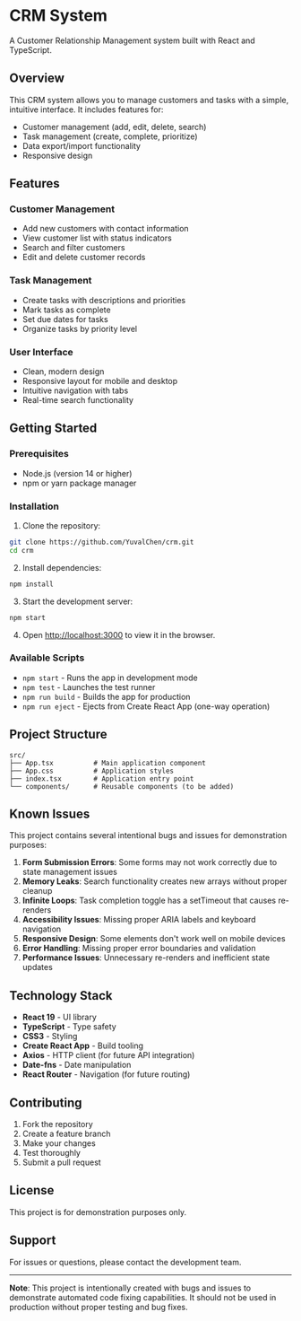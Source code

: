 # CRM System

A Customer Relationship Management system built with React and TypeScript.

## Overview

This CRM system allows you to manage customers and tasks with a simple, intuitive interface. It includes features for:

- Customer management (add, edit, delete, search)
- Task management (create, complete, prioritize)
- Data export/import functionality
- Responsive design

## Features

### Customer Management
- Add new customers with contact information
- View customer list with status indicators
- Search and filter customers
- Edit and delete customer records

### Task Management
- Create tasks with descriptions and priorities
- Mark tasks as complete
- Set due dates for tasks
- Organize tasks by priority level

### User Interface
- Clean, modern design
- Responsive layout for mobile and desktop
- Intuitive navigation with tabs
- Real-time search functionality

## Getting Started

### Prerequisites
- Node.js (version 14 or higher)
- npm or yarn package manager

### Installation

1. Clone the repository:
```bash
git clone https://github.com/YuvalChen/crm.git
cd crm
```

2. Install dependencies:
```bash
npm install
```

3. Start the development server:
```bash
npm start
```

4. Open [http://localhost:3000](http://localhost:3000) to view it in the browser.

### Available Scripts

- `npm start` - Runs the app in development mode
- `npm test` - Launches the test runner
- `npm run build` - Builds the app for production
- `npm run eject` - Ejects from Create React App (one-way operation)

## Project Structure

```
src/
├── App.tsx          # Main application component
├── App.css          # Application styles
├── index.tsx        # Application entry point
└── components/      # Reusable components (to be added)
```

## Known Issues

This project contains several intentional bugs and issues for demonstration purposes:

1. **Form Submission Errors**: Some forms may not work correctly due to state management issues
2. **Memory Leaks**: Search functionality creates new arrays without proper cleanup
3. **Infinite Loops**: Task completion toggle has a setTimeout that causes re-renders
4. **Accessibility Issues**: Missing proper ARIA labels and keyboard navigation
5. **Responsive Design**: Some elements don't work well on mobile devices
6. **Error Handling**: Missing proper error boundaries and validation
7. **Performance Issues**: Unnecessary re-renders and inefficient state updates

## Technology Stack

- **React 19** - UI library
- **TypeScript** - Type safety
- **CSS3** - Styling
- **Create React App** - Build tooling
- **Axios** - HTTP client (for future API integration)
- **Date-fns** - Date manipulation
- **React Router** - Navigation (for future routing)

## Contributing

1. Fork the repository
2. Create a feature branch
3. Make your changes
4. Test thoroughly
5. Submit a pull request

## License

This project is for demonstration purposes only.

## Support

For issues or questions, please contact the development team.

---

**Note**: This project is intentionally created with bugs and issues to demonstrate automated code fixing capabilities. It should not be used in production without proper testing and bug fixes.